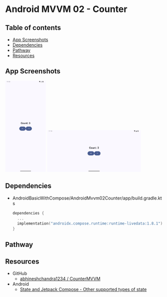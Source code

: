 <!-- omit in toc -->
# Android MVVM 02 - Counter

<!-- omit in toc -->
## Table of contents

- [App Screenshots](#app-screenshots)
- [Dependencies](#dependencies)
- [Pathway](#pathway)
- [Resources](#resources)

## App Screenshots

<img src="../images/mvvm02_app_screenshot_01.png" alt="The App Architecture" width="130"/>

<img src="../images/mvvm02_app_screenshot_02.png" alt="The App Architecture" width="300"/>

## Dependencies

- AndroidBasicWithCompose/AndroidMvvm02Counter/app/build.gradle.kts

  ```kts
  dependencies {
    ...
    implementation("androidx.compose.runtime:runtime-livedata:1.8.1")
  }
  ```

## Pathway

## Resources

- GitHub
  - [abhineshchandra1234 / CounterMVVM](https://github.com/abhineshchandra1234/CounterMVVM)
- Android
  - [State and Jetpack Compose - Other supported types of state](https://developer.android.com/develop/ui/compose/state#use-other-types-of-state-in-jetpack-compose)
